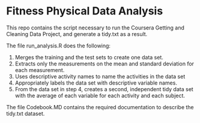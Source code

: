 # Fitness Physical Data Analysis

This repo contains the script necessary to run the Coursera Getting and Cleaning Data Project, and generate a tidy.txt as a result.

The file run_analysis.R does the following:

1. Merges the training and the test sets to create one data set.
2. Extracts only the measurements on the mean and standard deviation for each measurement.
3. Uses descriptive activity names to name the activities in the data set
4. Appropriately labels the data set with descriptive variable names.
5. From the data set in step 4, creates a second, independent tidy data set with the average of each variable for each activity and each subject.

The file Codebook.MD contains the required documentation to describe the tidy.txt dataset.
